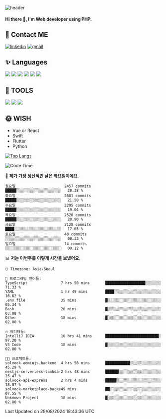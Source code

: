 ![header](https://capsule-render.vercel.app/api?type=waving&color=auto&height=300&section=header&text=Elin&fontSize=90&animation=twinkling)

#### Hi there 👋, I'm <b>Web developer</b> using PHP. ####

<!--
- 🔭 I’m currently working on Uniwill
- 🌱 I’m currently learning Vue or React or Python.
-->

<!---#### I am PHP developer --->

## 💌 Contact ME ###
[<img src='https://img.shields.io/badge/-EunjiKo-%230A66C2?style=flat-square&logo=LinkedIn&logoColor=white' alt='linkedin'>](https://www.linkedin.com/in/https://www.linkedin.com/in/eunji-ko-00a907164//)  [<img src='https://img.shields.io/badge/-einee214%40gmail.com-%23EA4335?style=flat-square&logo=Gmail&logoColor=white' alt='gmail'>](einee214@gmail.com)  


## ✨ Languages
<img src='https://img.shields.io/badge/-PHP-%23777BB4?style=for-the-badge&logo=PHP&logoColor=white'> <img src='https://img.shields.io/badge/-Laravel-%23FF2D20?style=for-the-badge&logo=Laravel&logoColor=white'> <img src='https://img.shields.io/badge/Jquery-%230769AD?style=for-the-badge&logo=Jquery&logoColor=white'> <img src='https://img.shields.io/badge/CSS3-%231572B6?style=for-the-badge&logo=CSS3&logoColor=white'> <img src='https://img.shields.io/badge/Bootstrap-%237952B3?style=for-the-badge&logo=Bootstrap&logoColor=white' > <img src='https://img.shields.io/badge/MySQL-%234479A1?style=for-the-badge&logo=MySQL&logoColor=white' >

## 🌷 TOOLS
<img src='https://img.shields.io/badge/PHPSTORM-%23000000?style=for-the-badge&logo=PhpStorm&logoColor=white' > <img src='https://img.shields.io/badge/GitLab-%23FCA121?style=for-the-badge&logo=GitLab&logoColor=white' > <img src='https://img.shields.io/badge/GitHub-%23181717?style=for-the-badge&logo=GitHub&logoColor=white'>


## 🌞 WISH
- Vue or React
- Swift
- Flutter
- Python


[![Top Langs](https://github-readme-stats.vercel.app/api/top-langs/?username=ein214&layout=compact)](https://github.com/anuraghazra/github-readme-stats)

<!--START_SECTION:waka-->
![Code Time](http://img.shields.io/badge/Code%20Time-3%2C730%20hrs%2024%20mins-blue)

📅 **제가 가장 생산적인 날은 화요일이에요.** 

```text
월요일                      2457 commits        █████░░░░░░░░░░░░░░░░░░░░   20.38 % 
화요일                      2601 commits        █████░░░░░░░░░░░░░░░░░░░░   21.58 % 
수요일                      2295 commits        █████░░░░░░░░░░░░░░░░░░░░   19.04 % 
목요일                      2520 commits        █████░░░░░░░░░░░░░░░░░░░░   20.90 % 
금요일                      2128 commits        ████░░░░░░░░░░░░░░░░░░░░░   17.65 % 
토요일                      40 commits          ░░░░░░░░░░░░░░░░░░░░░░░░░   00.33 % 
일요일                      14 commits          ░░░░░░░░░░░░░░░░░░░░░░░░░   00.12 % 
```


📊 **저는 이번주를 이렇게 시간을 보냈어요.** 

```text
🕑︎ Timezone: Asia/Seoul

💬 프로그래밍 언어들: 
TypeScript               7 hrs 50 mins       ██████████████████░░░░░░░   71.33 % 
YAML                     1 hr 49 mins        ████░░░░░░░░░░░░░░░░░░░░░   16.62 % 
.env file                35 mins             █░░░░░░░░░░░░░░░░░░░░░░░░   05.34 % 
Bash                     20 mins             █░░░░░░░░░░░░░░░░░░░░░░░░   03.08 % 
Other                    18 mins             █░░░░░░░░░░░░░░░░░░░░░░░░   02.80 % 

🔥 에디터들: 
IntelliJ IDEA            10 hrs 41 mins      ████████████████████████░   97.20 % 
VS Code                  18 mins             █░░░░░░░░░░░░░░░░░░░░░░░░   02.80 % 

🐱‍💻 프로젝트들: 
solvook-adminjs-backend  4 hrs 58 mins       ███████████░░░░░░░░░░░░░░   45.29 % 
nestjs-serverless-lambda-2 hrs 48 mins       ██████░░░░░░░░░░░░░░░░░░░   25.47 % 
solvook-api-express      2 hrs 4 mins        █████░░░░░░░░░░░░░░░░░░░░   18.87 % 
solvook-marketplace-backe49 mins             ██░░░░░░░░░░░░░░░░░░░░░░░   07.55 % 
Unknown Project          18 mins             █░░░░░░░░░░░░░░░░░░░░░░░░   02.80 % 
```


 Last Updated on 29/08/2024 18:43:36 UTC
<!--END_SECTION:waka-->

<!---![GitHub stats](https://github-readme-stats.vercel.app/api?username=ein214&show_icons=true&theme=dracula)  --->



